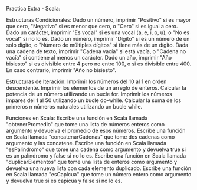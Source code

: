 Practica Extra - Scala:

Estructuras Condicionales:
Dado un número, imprimir "Positivo" si es mayor que cero, "Negativo" si es menor que cero, o "Cero" si es igual a cero.
Dado un carácter, imprimir "Es vocal" si es una vocal (a, e, i, o, u), o "No es vocal" si no lo es.
Dado un número, imprimir "Dígito" si es un número de un solo dígito, o "Número de múltiples dígitos" si tiene más de un dígito.
Dada una cadena de texto, imprimir "Cadena vacía" si está vacía, o "Cadena no vacía" si contiene al menos un carácter.
Dado un año, imprimir "Año bisiesto" si es divisible entre 4 pero no entre 100, o si es divisible entre 400. En caso contrario, imprimir "Año no bisiesto".

Estructuras de Iteración:
Imprimir los números del 10 al 1 en orden descendente.
Imprimir los elementos de un arreglo de enteros.
Calcular la potencia de un número utilizando un bucle for.
Imprimir los números impares del 1 al 50 utilizando un bucle do-while.
Calcular la suma de los primeros n números naturales utilizando un bucle while.

Funciones en Scala:
Escribe una función en Scala llamada "obtenerPromedio" que tome una lista de números enteros como argumento y devuelva el promedio de esos números.
Escribe una función en Scala llamada "concatenarCadenas" que tome dos cadenas como argumento y las concatene.
Escribe una función en Scala llamada "esPalindromo" que tome una cadena como argumento y devuelva true si es un palíndromo y false si no lo es.
Escribe una función en Scala llamada "duplicarElementos" que tome una lista de enteros como argumento y devuelva una nueva lista con cada elemento duplicado.
Escribe una función en Scala llamada "esCapicua" que tome un número entero como argumento y devuelva true si es capicúa y false si no lo es.
